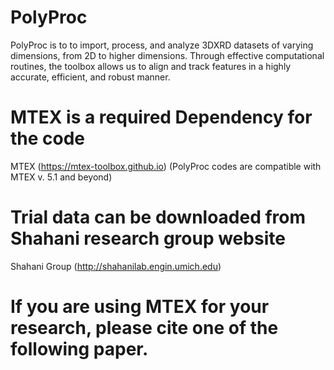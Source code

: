 # PolyProc
PolyProc is to to import, process, and analyze 3DXRD datasets of varying dimensions, from 2D to higher dimensions.
Through effective computational routines, the toolbox allows us to align and track features in a highly accurate, efficient, and robust manner.

# MTEX is a required Dependency for the code
MTEX (https://mtex-toolbox.github.io)
(PolyProc codes are compatible with MTEX v. 5.1 and beyond)
    
# Trial data can be downloaded from Shahani research group website
Shahani Group (http://shahanilab.engin.umich.edu)
    
# If you are using MTEX for your research, please cite one of the following paper.
